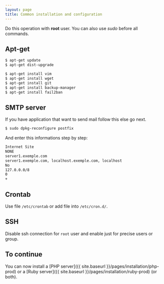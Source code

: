 ```yaml
---
layout: page
title: Common installation and configuration
---
```


Do this operation with **root** user. You can also use _sudo_ before all commands.


## Apt-get

```bash
$ apt-get update
$ apt-get dist-upgrade
```

```bash
$ apt-get install vim
$ apt-get install wget
$ apt-get install git
$ apt-get install backup-manager
$ apt-get install fail2ban
```

## SMTP server

If you have application that want to send mail follow this else go next.  

```bash
$ sudo dpkg-reconfigure postfix
```
And enter this informations step by step:

```bash
Internet Site
NONE
server1.exemple.com
server1.exemple.com, localhost.exemple.com, localhost
No
127.0.0.0/8
0
+
```


## Crontab

Use file `/etc/crontab` or add file into `/etc/cron.d/`.


## SSH

Disable ssh connection for `root` user and enable just for precise users or group.


## To continue

You can now install a [PHP server]({{ site.baseurl }}/pages/installation/php-prod) or a [Ruby server]({{ site.baseurl }}/pages/installation/ruby-prod) (or both).